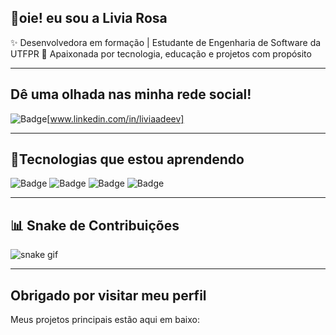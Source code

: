## 👋oie! eu sou a Livia Rosa

✨ Desenvolvedora em formação | Estudante de Engenharia de Software da UTFPR
🎯 Apaixonada por tecnologia, educação e projetos com propósito  

---
## Dê uma olhada nas minha rede social!
![Badge](https://img.shields.io/badge/-LINKEDIN-blue?logo=linkedin&logoColor=white&style=for-the-badge)[www.linkedin.com/in/liviaadeev]

---
## 🚀Tecnologias que estou aprendendo
![Badge](https://img.shields.io/badge/-HTML-pink?logo=html5&logoColor=black&style=for-the-badge)
![Badge](https://img.shields.io/badge/-CSS-yellow?logo=css&logoColor=black&style=for-the-badge)
![Badge](https://img.shields.io/badge/-MYSQL-purple?logo=mysql&logoColor=black&style=for-the-badge)
![Badge](https://img.shields.io/badge/-C-grey?logo=c&logoColor=black&style=for-the-badge)

---
## 📊 Snake de Contribuições

![snake gif](https://github.com/LiviaRosaa/LiviaRosaa/blob/output/github-contribution-grid-snake.svg)

---
## Obrigado por visitar meu perfil
Meus projetos principais estão aqui em baixo:

